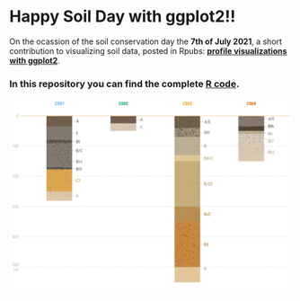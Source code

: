 # Happy Soil Day with ggplot2!!

On the ocassion of the soil conservation day the **7th of July 2021**, a short contribution to visualizing soil data, posted in Rpubs: [**profile visualizations with ggplot2**](https://rpubs.com/cmguiob/soilday_0721_profiles).

### In this repository you can find the complete [R code](https://github.com/cmguiob/POST_SoilDay_R/blob/main/SoilDay_0721_Profiles.R).
 
 ![Soil profiles](Profiles.png)
